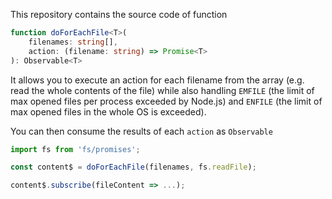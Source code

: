 This repository contains the source code of function

```ts
function doForEachFile<T>(
    filenames: string[],
    action: (filename: string) => Promise<T>
): Observable<T> 
```

It allows you to execute an action for each filename from
the array (e.g. read the whole contents of the file) while also handling `EMFILE` (the limit of max opened files per process exceeded by Node.js) and `ENFILE` (the limit of max opened files in the whole OS is exceeded).

You can then consume the results of each `action` as
`Observable`

```ts
import fs from 'fs/promises';

const content$ = doForEachFile(filenames, fs.readFile);

content$.subscribe(fileContent => ...);
```
